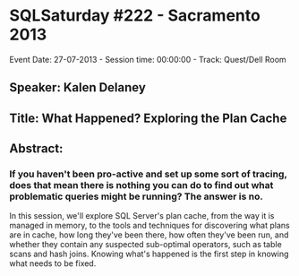 # SQLSaturday #222 - Sacramento 2013
Event Date: 27-07-2013 - Session time: 00:00:00 - Track: Quest/Dell Room
## Speaker: Kalen Delaney
## Title: What Happened? Exploring the Plan Cache
## Abstract:
### If you haven't been pro-active and set up some sort of tracing, does that mean there is nothing you can do to find out what problematic queries might be running? The answer is no. 

In this session, we'll explore SQL Server's plan cache, from the way it is managed in memory, to the tools and techniques for discovering what plans are in cache, how long they've been there, how often they've been run, and whether they contain any suspected sub-optimal operators, such as table scans and hash joins. Knowing what's happened is the first step in knowing what needs to be fixed.

